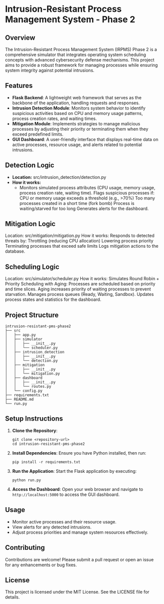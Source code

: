 # Intrusion-Resistant Process Management System - Phase 2

## Overview
The Intrusion-Resistant Process Management System (IRPMS) Phase 2 is a comprehensive simulator that integrates operating system scheduling concepts with advanced cybersecurity defense mechanisms. This project aims to provide a robust framework for managing processes while ensuring system integrity against potential intrusions.

## Features
- **Flask Backend**: A lightweight web framework that serves as the backbone of the application, handling requests and responses.
- **Intrusion Detection Module**: Monitors system behavior to identify suspicious activities based on CPU and memory usage patterns, process creation rates, and waiting times.
- **Mitigation Module**: Implements strategies to manage malicious processes by adjusting their priority or terminating them when they exceed predefined limits.
- **GUI Dashboard**: A user-friendly interface that displays real-time data on active processes, resource usage, and alerts related to potential intrusions.

## Detection Logic
- **Location:** src/intrusion_detection/detection.py
- **How it works:**
   - Monitors simulated process attributes (CPU usage, memory usage, process creation rate, waiting time).
   Flags suspicious processes if:
      CPU or memory usage exceeds a threshold (e.g., >70%)
      Too many processes created in a short time (fork bomb)
      Process is waiting/starved for too long
   Generates alerts for the dashboard.
   
## Mitigation Logic
Location: src/mitigation/mitigation.py
How it works:
   Responds to detected threats by:
      Throttling (reducing CPU allocation)
      Lowering process priority
      Terminating processes that exceed safe limits
   Logs mitigation actions to the database.

## Scheduling Logic
Location: src/simulator/scheduler.py
How it works:
   Simulates Round Robin + Priority Scheduling with Aging:
      Processes are scheduled based on priority and time slices.
      Aging increases priority of waiting processes to prevent starvation.
      Manages process queues (Ready, Waiting, Sandbox).
   Updates process states and statistics for the dashboard.
   
## Project Structure
```
intrusion-resistant-pms-phase2
├── src
│   ├── app.py
│   ├── simulator
│   │   ├── __init__.py
│   │   └── scheduler.py
│   ├── intrusion_detection
│   │   ├── __init__.py
│   │   └── detection.py
│   ├── mitigation
│   │   ├── __init__.py
│   │   └── mitigation.py
│   ├── dashboard
│   │   ├── __init__.py
│   │   └── routes.py
│   └── config.py
├── requirements.txt
├── README.md
└── run.py
```

## Setup Instructions
1. **Clone the Repository**: 
   ```
   git clone <repository-url>
   cd intrusion-resistant-pms-phase2
   ```

2. **Install Dependencies**: 
   Ensure you have Python installed, then run:
   ```
   pip install -r requirements.txt
   ```

3. **Run the Application**: 
   Start the Flask application by executing:
   ```
   python run.py
   ```

4. **Access the Dashboard**: 
   Open your web browser and navigate to `http://localhost:5000` to access the GUI dashboard.

## Usage
- Monitor active processes and their resource usage.
- View alerts for any detected intrusions.
- Adjust process priorities and manage system resources effectively.

## Contributing
Contributions are welcome! Please submit a pull request or open an issue for any enhancements or bug fixes.

## License
This project is licensed under the MIT License. See the LICENSE file for details.
